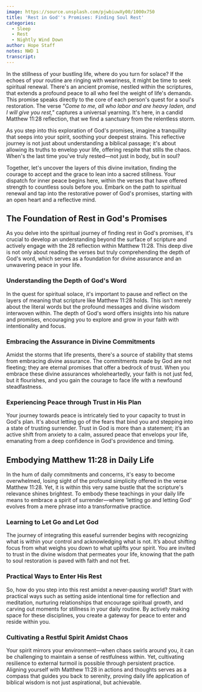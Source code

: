 ```yaml
---
image: https://source.unsplash.com/pjwbiuwXy00/1000x750
title: 'Rest in God''s Promises: Finding Soul Rest'
categories:
  - Sleep
  - Rest
  - Nightly Wind Down
author: Hope Staff
notes: NWD 1
transcript:
---
```

In the stillness of your bustling life, where do you turn for solace? If the echoes of your routine are ringing with weariness, it might be time to seek spiritual renewal. There's an ancient promise, nestled within the scriptures, that extends a profound peace to all who feel the weight of life's demands. This promise speaks directly to the core of each person's quest for a soul's restoration. The verse *"Come to me, all who labor and are heavy laden, and I will give you rest,"* captures a universal yearning. It's here, in a candid Matthew 11:28 reflection, that we find a sanctuary from the relentless storm.

As you step into this exploration of God's promises, imagine a tranquility that seeps into your spirit, soothing your deepest strains. This reflective journey is not just about understanding a biblical passage; it's about allowing its truths to envelop your life, offering respite that stills the chaos. When's the last time you've truly rested—not just in body, but in soul?

Together, let's uncover the layers of this divine invitation, finding the courage to accept and the grace to lean into a sacred stillness. Your dispatch for inner peace begins here, within the verses that have offered strength to countless souls before you. Embark on the path to spiritual renewal and tap into the restorative power of God's promises, starting with an open heart and a reflective mind.

## The Foundation of Rest in God's Promises

As you delve into the spiritual journey of finding rest in God's promises, it's crucial to develop an understanding beyond the surface of scripture and actively engage with the 28 reflection within Matthew 11:28. This deep dive is not only about reading the verses but truly comprehending the depth of God's word, which serves as a foundation for divine assurance and an unwavering peace in your life.

### Understanding the Depth of God's Word

In the quest for spiritual solace, it's important to pause and reflect on the layers of meaning that scripture like Matthew 11:28 holds. This isn't merely about the literal words but the profound messages and divine wisdom interwoven within. The depth of God's word offers insights into his nature and promises, encouraging you to explore and grow in your faith with intentionality and focus.

### Embracing the Assurance in Divine Commitments

Amidst the storms that life presents, there's a source of stability that stems from embracing divine assurance. The commitments made by God are not fleeting; they are eternal promises that offer a bedrock of trust. When you embrace these divine assurances wholeheartedly, your faith is not just fed, but it flourishes, and you gain the courage to face life with a newfound steadfastness.

### Experiencing Peace through Trust in His Plan

Your journey towards peace is intricately tied to your capacity to trust in God's plan. It's about letting go of the fears that bind you and stepping into a state of trusting surrender. Trust in God is more than a statement; it’s an active shift from anxiety to a calm, assured peace that envelops your life, emanating from a deep confidence in God's providence and timing.

## Embodying Matthew 11:28 in Daily Life

In the hum of daily commitments and concerns, it's easy to become overwhelmed, losing sight of the profound simplicity offered in the verse Matthew 11:28. Yet, it is within this very same bustle that the scripture's relevance shines brightest. To embody these teachings in your daily life means to embrace a spirit of surrender—where 'letting go and letting God' evolves from a mere phrase into a transformative practice.

### Learning to Let Go and Let God

The journey of integrating this easeful surrender begins with recognizing what is within your control and acknowledging what is not. It’s about shifting focus from what weighs you down to what uplifts your spirit. You are invited to trust in the divine wisdom that permeates your life, knowing that the path to soul restoration is paved with faith and not fret.

### Practical Ways to Enter His Rest

So, how do you step into this rest amidst a never-pausing world? Start with practical ways such as setting aside intentional time for reflection and meditation, nurturing relationships that encourage spiritual growth, and carving out moments for stillness in your daily routine. By actively making space for these disciplines, you create a gateway for peace to enter and reside within you.

### Cultivating a Restful Spirit Amidst Chaos

Your spirit mirrors your environment—when chaos swirls around you, it can be challenging to maintain a sense of restfulness within. Yet, cultivating resilience to external turmoil is possible through persistent practice. Aligning yourself with Matthew 11:28 in actions and thoughts serves as a compass that guides you back to serenity, proving daily life application of biblical wisdom is not just aspirational, but achievable.